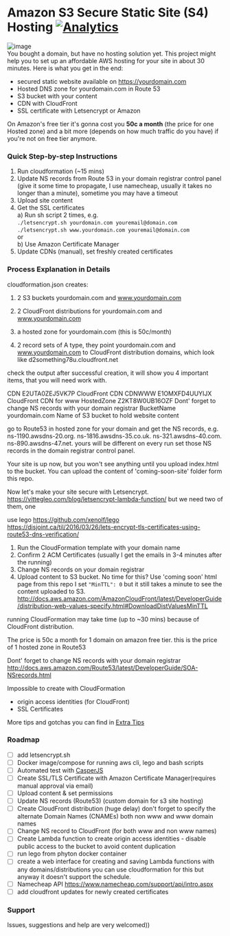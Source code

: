 # Amazon S3 Secure Static Site (S4) Hosting [![Analytics](https://vitr-analytics.appspot.com/UA-75628680-1/amazon-s4-hosting?flat&useReferer)](https://github.com/vitr/google-analytics-beacon)

![image](https://cloud.githubusercontent.com/assets/2770290/15445976/ad175a64-1f52-11e6-82e4-420d809283e3.png)  
You bought a domain, but have no hosting solution yet. This project might help you to set up an affordable AWS hosting for your site in about 30 minutes. Here is what you get in the end:
 - secured static website available on https://yourdomain.com
 - Hosted DNS zone for yourdomain.com in Route 53
 - S3 bucket with your content
 - CDN with CloudFront
 - SSL certificate with Letsencrypt or Amazon

On Amazon's free tier it's gonna cost you **50c a month** (the price for one Hosted zone) and a bit more (depends on how much traffic do you have) if you're not on free tier anymore.

### Quick Step-by-step Instructions

1. Run cloudformation (~15 mins)
2. Update NS records from Route 53 in your domain registrar control panel (give it some time to propagate, I use namecheap, usually it takes no longer than a minute), sometime you may have a timeout
3. Upload site content
4. Get the SSL certificates  
  a) Run sh script 2 times, e.g.  
    `./letsencrypt.sh yourdomain.com youremail@domain.com`  
    `./letsencrypt.sh www.yourdomain.com youremail@domain.com`  
  or  
  b) Use Amazon Certificate Manager
5. Update CDNs (manual), set freshly created certificates



### Process Explanation in Details

cloudformation.json creates:
1. 2 S3 buckets yourdomain.com and www.yourdomain.com
2. 2 CloudFront distributions for yourdomain.com and www.yourdomain.com



3. a hosted zone for yourdomain.com (this is 50c/month)
4. 2 record sets of A type, they point yourdomain.com and www.yourdomain.com to CloudFront distribution domains, which look like d2something78u.cloudfront.net

check the output after successful creation, it will show you 4 important items, that you will need work with.

CDN	E2UTA0ZEJ5VK7P	CloudFront CDN
CDNWWW	E1OMXFD4UUYIJX	CloudFront CDN for www
HostedZone	Z2KT8W0UB16OZF	Dont' forget to change NS records with your domain registrar
BucketName	yourdomain.com	Name of S3 bucket to hold website content

go to Route53 in hosted zone for your domain and get the NS records, e.g.
ns-1190.awsdns-20.org.
ns-1816.awsdns-35.co.uk.
ns-321.awsdns-40.com.
ns-890.awsdns-47.net.
yours will be different on every run
set those NS records in the domain registrar control panel.

Your site is up now, but you won't see anything until you upload index.html to the bucket. You can upload the content of 'coming-soon-site' folder form this repo.



Now let's make your site secure with Letsencrypt.
https://vittegleo.com/blog/letsencrypt-lambda-function/
but we need two of them, one



use lego
https://github.com/xenolf/lego
https://disjoint.ca/til/2016/03/26/lets-encrypt-tls-certificates-using-route53-dns-verification/



1. Run the CloudFormation template with your domain name
2. Confirm 2 ACM Certificates (usually I get the emails in 3-4 minutes after the running)
3. Change NS records on your domain registrar
4. Upload content to S3 bucket. No time for this? Use 'coming soon' html page from this repo
I set `"MinTTL": 0` but it still takes a minute to see the content uploaded to S3.
http://docs.aws.amazon.com/AmazonCloudFront/latest/DeveloperGuide/distribution-web-values-specify.html#DownloadDistValuesMinTTL

running CloudFormation may take time (up to ~30 mins) because of CloudFront distribution.

The price is 50c a month for 1 domain on amazon free tier. this is the price of 1 hosted zone in Route53



Dont' forget to change NS records with your domain registrar
 http://docs.aws.amazon.com/Route53/latest/DeveloperGuide/SOA-NSrecords.html



Impossible to create with CloudFormation  
- origin access identities (for CloudFront)
- SSL Certificates

More tips and gotchas you can find in [Extra Tips](/extra-tips/README.md)

### Roadmap
- [ ] add letsencrypt.sh
- [ ] Docker image/compose for running aws cli, lego and bash scripts
- [ ] Automated test with [CasperJS](https://github.com/vitr/docker-casperjs)
- [ ] Create SSL/TLS Certificate with Amazon Certificate Manager(requires manual approval via email)
- [ ] Upload content & set permissions
- [ ] Update NS records (Route53) (custom domain for s3 site hosting)
- [ ] Create CloudFront distribution (huge delay) don't forget to specify the alternate Domain Names (CNAMEs) both non www and www domain names
- [ ] Change NS record to CloudFront (for both www and non www names)
- [ ] Create Lambda function to create origin access identities - disable public access to the bucket to avoid content duplication
- [ ] run lego from phyton docker container
- [ ] create a web interface for creating and saving Lambda functions with any domains/distributions you can use cloudformation for this but anyway it doesn't support the schedule.
- [ ] Namecheap API https://www.namecheap.com/support/api/intro.aspx
- [ ] add cloudfront updates for newly created certificates

### Support
Issues, suggestions and help are very welcomed))
